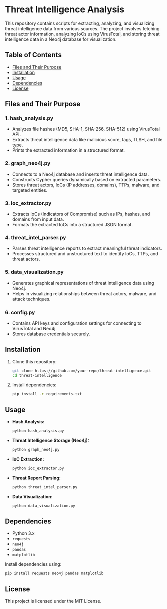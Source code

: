 # Threat Intelligence Analysis

This repository contains scripts for extracting, analyzing, and visualizing threat intelligence data from various sources. The project involves fetching threat actor information, analyzing IoCs using VirusTotal, and storing threat intelligence data in a Neo4j database for visualization.

## Table of Contents
- [Files and Their Purpose](#files-and-their-purpose)
- [Installation](#installation)
- [Usage](#usage)
- [Dependencies](#dependencies)
- [License](#license)

## Files and Their Purpose

### 1. **hash_analysis.py**
   - Analyzes file hashes (MD5, SHA-1, SHA-256, SHA-512) using VirusTotal API.
   - Extracts threat intelligence data like malicious score, tags, TLSH, and file type.
   - Prints the extracted information in a structured format.

### 2. **graph_neo4j.py**
   - Connects to a Neo4j database and inserts threat intelligence data.
   - Constructs Cypher queries dynamically based on extracted parameters.
   - Stores threat actors, IoCs (IP addresses, domains), TTPs, malware, and targeted entities.

### 3. **ioc_extractor.py**
   - Extracts IoCs (Indicators of Compromise) such as IPs, hashes, and domains from input data.
   - Formats the extracted IoCs into a structured JSON format.

### 4. **threat_intel_parser.py**
   - Parses threat intelligence reports to extract meaningful threat indicators.
   - Processes structured and unstructured text to identify IoCs, TTPs, and threat actors.

### 5. **data_visualization.py**
   - Generates graphical representations of threat intelligence data using Neo4j.
   - Helps in visualizing relationships between threat actors, malware, and attack techniques.

### 6. **config.py**
   - Contains API keys and configuration settings for connecting to VirusTotal and Neo4j.
   - Stores database credentials securely.

## Installation

1. Clone this repository:
   ```bash
   git clone https://github.com/your-repo/threat-intelligence.git
   cd threat-intelligence
   ```
2. Install dependencies:
   ```bash
   pip install -r requirements.txt
   ```

## Usage

- **Hash Analysis:**
  ```bash
  python hash_analysis.py
  ```
- **Threat Intelligence Storage (Neo4j):**
  ```bash
  python graph_neo4j.py
  ```
- **IoC Extraction:**
  ```bash
  python ioc_extractor.py
  ```
- **Threat Report Parsing:**
  ```bash
  python threat_intel_parser.py
  ```
- **Data Visualization:**
  ```bash
  python data_visualization.py
  ```

## Dependencies

- Python 3.x
- `requests`
- `neo4j`
- `pandas`
- `matplotlib`

Install dependencies using:
```bash
pip install requests neo4j pandas matplotlib
```

## License
This project is licensed under the MIT License.

